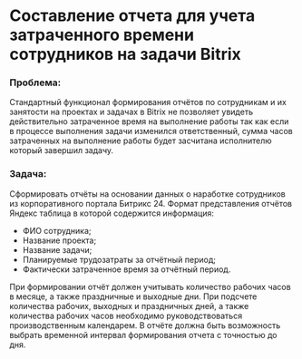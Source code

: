 # Составление отчета для учета затраченного времени сотрудников на задачи Bitrix
### Проблема:
Стандартный функционал формирования отчётов по сотрудникам и их занятости на проектах и задачах в Bitrix не позволяет увидеть действительно затраченное время на выполнение работы так как если в процессе выполнения задачи изменился ответственный, сумма часов затраченных на выполнение работы будет засчитана исполнителю который завершил задачу.
### Задача:
Сформировать отчёты на основании данных о наработке сотрудников из корпоративного портала Битрикс 24. Формат представления отчётов Яндекс таблица в которой содержится информация:
- ФИО сотрудника;
- Название проекта;
- Название задачи;
- Планируемые трудозатраты за отчётный период;
- Фактически затраченное время за отчётный период.

При формировании отчёт должен учитывать количество рабочих часов в месяце, а также праздничные и выходные дни. При подсчете количества рабочих, выходных и праздничных дней, а также количества рабочих часов необходимо руководствоваться производственным календарем. В отчёте должна быть возможность выбрать временной интервал формирования отчета с точностью до дня.
